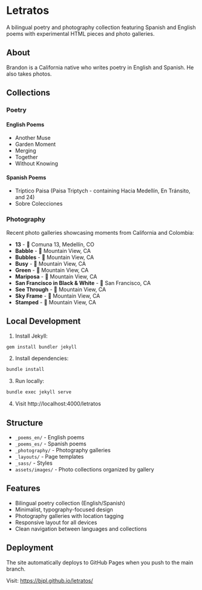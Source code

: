# Letratos

A bilingual poetry and photography collection featuring Spanish and English poems with experimental HTML pieces and photo galleries.

## About

Brandon is a California native who writes poetry in English and Spanish. He also takes photos.

## Collections

### Poetry

#### English Poems
- Another Muse
- Garden Moment
- Merging
- Together
- Without Knowing

#### Spanish Poems
- Tríptico Paisa (Paisa Triptych - containing Hacia Medellín, En Tránsito, and 24)
- Sobre Colecciones

### Photography

Recent photo galleries showcasing moments from California and Colombia:

- **13** - 📍 Comuna 13, Medellín, CO
- **Babble** - 📍 Mountain View, CA
- **Bubbles** - 📍 Mountain View, CA
- **Busy** - 📍 Mountain View, CA
- **Green** - 📍 Mountain View, CA
- **Mariposa** - 📍 Mountain View, CA
- **San Francisco in Black & White** - 📍 San Francisco, CA
- **See Through** - 📍 Mountain View, CA
- **Sky Frame** - 📍 Mountain View, CA
- **Stamped** - 📍 Mountain View, CA

## Local Development

1. Install Jekyll:
```bash
gem install bundler jekyll
```

2. Install dependencies:
```bash
bundle install
```

3. Run locally:
```bash
bundle exec jekyll serve
```

4. Visit http://localhost:4000/letratos

## Structure

- `_poems_en/` - English poems
- `_poems_es/` - Spanish poems  
- `_photography/` - Photography galleries
- `_layouts/` - Page templates
- `_sass/` - Styles
- `assets/images/` - Photo collections organized by gallery

## Features

- Bilingual poetry collection (English/Spanish)
- Minimalist, typography-focused design
- Photography galleries with location tagging
- Responsive layout for all devices
- Clean navigation between languages and collections

## Deployment

The site automatically deploys to GitHub Pages when you push to the main branch.

Visit: https://bjpl.github.io/letratos/